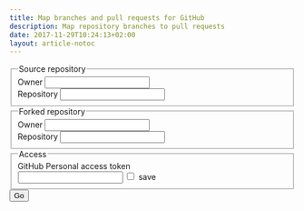 ```yaml
---
title: Map branches and pull requests for GitHub
description: Map repository branches to pull requests
date: 2017-11-29T10:24:13+02:00
layout: article-notoc
---
```

<div class="row" id="ml-gh-options">
	<div class="col-md-4">
		<fieldset>
			<legend>Source repository</legend>
			<div class="form-group">
				<label for="ml-gh-base-owner">Owner</label>
				<input type="text" class="form-control" id="ml-gh-base-owner" />
			</div>
			<div class="form-group">
				<label for="ml-gh-base-repository">Repository</label>
				<input type="text" class="form-control" id="ml-gh-base-repository" />
			</div>
		</fieldset>
	</div>
	<div class="col-md-4">
		<fieldset>
			<legend>Forked repository</legend>
			<div class="form-group">
				<label for="ml-gh-fork-owner">Owner</label>
				<input type="text" class="form-control" id="ml-gh-fork-owner" />
			</div>
			<div class="form-group">
				<label for="ml-gh-fork-repository">Repository</label>
				<input type="text" class="form-control" id="ml-gh-fork-repository" />
			</div>
		</fieldset>
	</div>
	<div class="col-md-4">
		<fieldset>
			<!-- Accessing GitHub APIs with username and password is deprecated
			<legend>
				Access
				<div class="pull-right">
					<a
						href="#" onclick="return false"
						data-toggle="popover"
						data-container="body"
						data-trigger="focus"
						data-placement="left"
						data-html="true"
						data-content="
							Anonymous users are limited to 60 requests per hour.&lt;br /&gt;
							&lt;br /&gt;
							By specifying your GitHub username and password, you'll be able to perform 5000 requests per hour.&lt;br /&gt;
							&lt;br /&gt;
							Your credentials are only sent to GitHub (you can check that by inspecting the javascript of this page, as well as checking the network traffic in your browsers developer tools).
						"
					><i class="fa fa-info-circle"></i></a>
				</div>
			</legend>
			<div class="form-group">
				<label for="ml-gh-access-username">Username</label>
				<input type="text" class="form-control" id="ml-gh-access-username" />
			</div>
			<div class="form-group">
				<label for="ml-gh-access-password">Password</label>
				<input type="password" class="form-control" id="ml-gh-access-password" />
			</div>
			-->
			<legend>
				Access
				<div class="pull-right">
					<a
						href="#" onclick="return false"
						data-toggle="popover"
						data-container="body"
						data-trigger="focus"
						data-placement="left"
						data-html="true"
						data-content="
							Anonymous users are limited to 60 requests per hour.&lt;br /&gt;
							&lt;br /&gt;
							By specifying your &lt;a href=&quot;https://github.com/settings/tokens&quot;&gt;GitHub personal access token&lt;/a&gt;, you'll be able to perform 5000 requests per hour.&lt;br /&gt;
							&lt;br /&gt;
							You can save the tokem by selecting the control box (it will be saved locally in your browser, not anywhere else).&lt;br /&gt;
							&lt;br /&gt;
							Your credentials are only sent to GitHub (you can check that by inspecting the javascript of this page, as well as checking the network traffic in your browsers developer tools).
						"
					><i class="fa fa-info-circle"></i></a>
				</div>
			</legend>
			<div class="form-group">
				<label for="ml-gh-access-token">GitHub Personal access token</label>
				<div class="input-group">
					<input type="password" class="form-control" id="ml-gh-access-token" />
					<span class="input-group-addon">
						<input type="checkbox" id="ml-gh-access-token-save" />
						save
					</span>
				</div>
			</div>
		</fieldset>
	</div>
</div>
<div class="pull-right">
	<button class="btn btn-primary" id="ml-gh-go">Go</button>
</div>

<table id="ml-gh-out-table" class="table table-hover table-bordered" style="margin-top: 20px; display: none">
	<thead>
		<tr>
			<th>Branch</th>
			<th>Open pull requests</th>
			<th>Merged pull requests</th>
			<th>Closed pull requests</th>
		</tr>
	</thead>
	<tbody id="ml-gh-out">
	</tbody>
</table>
<script type="text/javascript">
$(document).ready(function(){
    $('[data-toggle="popover"]').popover();   
});
</script>
<script src="{{ "/js/github-branches-pullrequests.js" | prepend: site.baseurl }}"></script>
